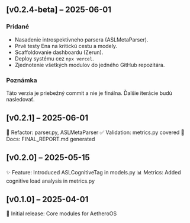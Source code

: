 ## [v0.2.4-beta] – 2025-06-01

### Pridané
- Nasadenie introspektívneho parsera (ASLMetaParser).
- Prvé testy Ena na kritickú cestu a modely.
- Scaffoldovanie dashboardu (Zerun).
- Deploy systému cez `npx vercel`.
- Zjednotenie všetkých modulov do jedného GitHub repozitára.

### Poznámka
Táto verzia je priebežný commit a nie je finálna. Ďalšie iterácie budú nasledovať.

## [v0.2.1] – 2025-06-01
🔧 Refactor: parser.py, ASLMetaParser
✅ Validation: metrics.py covered
📄 Docs: FINAL_REPORT.md generated

## [v0.2.0] – 2025-05-15
✨ Feature: Introduced ASLCognitiveTag in models.py
📊 Metrics: Added cognitive load analysis in metrics.py

## [v0.1.0] – 2025-04-01
🚀 Initial release: Core modules for AetheroOS
